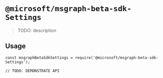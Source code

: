 # `@microsoft/msgraph-beta-sdk-Settings`

> TODO: description

## Usage

```
const msgraphBetaSdkSettings = require('@microsoft/msgraph-beta-sdk-Settings');

// TODO: DEMONSTRATE API
```
